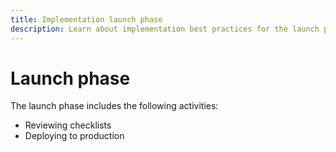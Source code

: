 ```yaml
---
title: Implementation launch phase
description: Learn about implementation best practices for the launch phase of Adobe Commerce projects.
---
```


# Launch phase

The launch phase includes the following activities:

- Reviewing checklists
- Deploying to production
